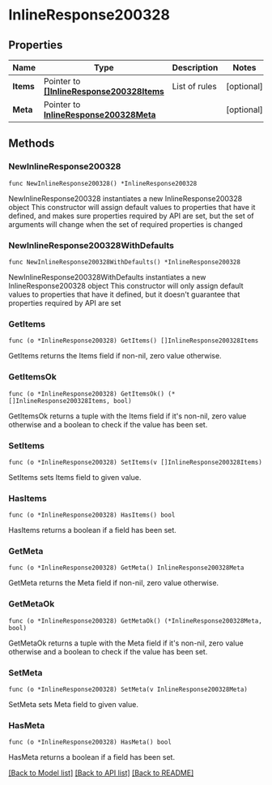 # InlineResponse200328

## Properties

Name | Type | Description | Notes
------------ | ------------- | ------------- | -------------
**Items** | Pointer to [**[]InlineResponse200328Items**](InlineResponse200328Items.md) | List of rules | [optional] 
**Meta** | Pointer to [**InlineResponse200328Meta**](InlineResponse200328Meta.md) |  | [optional] 

## Methods

### NewInlineResponse200328

`func NewInlineResponse200328() *InlineResponse200328`

NewInlineResponse200328 instantiates a new InlineResponse200328 object
This constructor will assign default values to properties that have it defined,
and makes sure properties required by API are set, but the set of arguments
will change when the set of required properties is changed

### NewInlineResponse200328WithDefaults

`func NewInlineResponse200328WithDefaults() *InlineResponse200328`

NewInlineResponse200328WithDefaults instantiates a new InlineResponse200328 object
This constructor will only assign default values to properties that have it defined,
but it doesn't guarantee that properties required by API are set

### GetItems

`func (o *InlineResponse200328) GetItems() []InlineResponse200328Items`

GetItems returns the Items field if non-nil, zero value otherwise.

### GetItemsOk

`func (o *InlineResponse200328) GetItemsOk() (*[]InlineResponse200328Items, bool)`

GetItemsOk returns a tuple with the Items field if it's non-nil, zero value otherwise
and a boolean to check if the value has been set.

### SetItems

`func (o *InlineResponse200328) SetItems(v []InlineResponse200328Items)`

SetItems sets Items field to given value.

### HasItems

`func (o *InlineResponse200328) HasItems() bool`

HasItems returns a boolean if a field has been set.

### GetMeta

`func (o *InlineResponse200328) GetMeta() InlineResponse200328Meta`

GetMeta returns the Meta field if non-nil, zero value otherwise.

### GetMetaOk

`func (o *InlineResponse200328) GetMetaOk() (*InlineResponse200328Meta, bool)`

GetMetaOk returns a tuple with the Meta field if it's non-nil, zero value otherwise
and a boolean to check if the value has been set.

### SetMeta

`func (o *InlineResponse200328) SetMeta(v InlineResponse200328Meta)`

SetMeta sets Meta field to given value.

### HasMeta

`func (o *InlineResponse200328) HasMeta() bool`

HasMeta returns a boolean if a field has been set.


[[Back to Model list]](../README.md#documentation-for-models) [[Back to API list]](../README.md#documentation-for-api-endpoints) [[Back to README]](../README.md)


